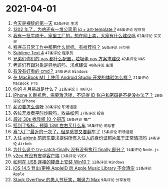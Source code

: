 # 2021-04-01

1. [今天是裸辞的第一天](https://www.v2ex.com/t/767059) `82条评论` `生活`
1. [1202 年了，为啥还有一堆公司用 jq + art-template ?](https://www.v2ex.com/t/767111) `66条评论` `程序员`
1. [我有一批牛肉干，家里工厂的，想在网上卖，大家有什么建议吗](https://www.v2ex.com/t/767086) `62条评论` `买买买`
1. [程序员日常工作中都用什么鼠标。有推荐吗？](https://www.v2ex.com/t/767106) `56条评论` `问与答`
1. [Sublime Text 4](https://www.v2ex.com/t/767077) `47条评论` `程序员`
1. [兄弟们你们的 nas 都什么配置，垃圾佬 nas 方案求建议](https://www.v2ex.com/t/767176) `42条评论` `NAS`
1. [老哥们有跟对象是异地的吗，求点建议](https://www.v2ex.com/t/767090) `40条评论` `生活`
1. [有没有好看的 cmd？](https://www.v2ex.com/t/767167) `24条评论` `Windows`
1. [在 MacBook M1 上使用 Android Studio 开发的体验怎么样？](https://www.v2ex.com/t/767183) `21条评论` `MacBook Pro`
1. [你的 4 月挑战是什么？](https://www.v2ex.com/t/767128) `21条评论` ` WATCH`
1. [iPhone X 刷机后，需要激活锁，不记得 ID 账户和密码是不是没办法了？](https://www.v2ex.com/t/767143) `20条评论` `iPhone`
1. [薪资要怎么谈呀](https://www.v2ex.com/t/767072) `20条评论` `职场话题`
1. [各位开发者平时炒股吗，收益如何](https://www.v2ex.com/t/767060) `17条评论` `投资`
1. [超过 30s 找我领 10 个铜币](https://www.v2ex.com/t/767178) `16条评论` `推广`
1. [摇到了指标，预算 13W 左右买什么车](https://www.v2ex.com/t/767138) `16条评论` `问与答`
1. [离“大厂”最近的一次了，但是感觉又要翻车了](https://www.v2ex.com/t/767082) `15条评论` `职场话题`
1. [入住 airbnb 前房东要求提供所有入住人的身份证照片属于正常情况吗](https://www.v2ex.com/t/767149) `14条评论` `Airbnb`
1. [为什么这个 try-catch-finally 没有没有执行 finally 部分？](https://www.v2ex.com/t/767110) `14条评论` `Node.js`
1. [v2ex 有没有安卓客户端](https://www.v2ex.com/t/767051) `13条评论` `V2EX`
1. [如何在 USB 连接的硬盘上安装 Win10？](https://www.v2ex.com/t/767122) `12条评论` `Windows`
1. [iOS 14.5 登出/更换 AppleID 后 Apple Music Library 不会清空](https://www.v2ex.com/t/767053) `11条评论` `Apple`
1. [Stack Overflow 的愚人节玩笑，嘲讽力 Max](https://www.v2ex.com/t/767079) `9条评论` `分享发现`

